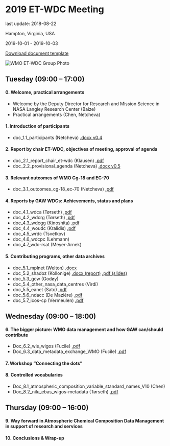 # 2019 ET-WDC Meeting
last update: 2018-08-22

Hampton, Virginia, USA

2019-10-01 - 2019-10-03

[Download document template](Doc_n.m_title_author_vx.y.dotx)

![WMO ET-WDC Group Photo](20191002_175659.jpg "WMO ET-WDC Group Photo")

## Tuesday (09:00 – 17:00)
#### 0. Welcome, practical arrangements 
* Welcome by the Deputy Director for Research and Mission Science in NASA Langley Research Center (Baize)
* Practical arrangements (Chen, Netcheva)

#### 1. Introduction of participants 
* doc_1.1_participants (Netcheva) [.docx v0.4](Doc_1.1_Provisional_list_of_participants_v0.4.docx)

#### 2. Report by chair ET-WDC, objectives of meeting, approval of agenda 
* doc_2.1_report_chair_et-wdc (Klausen) [.pdf](Doc_2.1_Report_chair_ET-WDC_v1.0.pdf)
* doc_2.2_provisional_agenda (Netcheva) [.docx v0.5](Doc_2.2_Provisional_agenda_v0.5.docx)

#### 3. Relevant outcomes of WMO Cg-18 and EC-70
* doc_3.1_outcomes_cg-18_ec-70 (Netcheva) [.pdf](Doc_3.1_outcomes_cg-18_ec-70_ET-WDC_2019.pdf)

#### 4. Reports by GAW WDCs: Achievements, status and plans
* doc_4.1_wdca (Tørseth) [.pdf](Doc_4.1_WDCA_ET-WDC_2019.pdf)
* doc_4.2_wdcrg (Tørseth) [.pdf](Doc_4.2_WDCRG_ET-WDC_2019.pdf)
* doc_4.3_wdcgg (Kinoshita) [.pdf](Doc_4.3_WDCGG_ET-WDC_2019.pdf)
* doc_4.4_woudc (Kralidis) [.pdf](Doc_4.4_WOUDC_ET-WDC_2019.pdf)
* doc_4.5_wrdc (Tsvetkov) []()
* doc_4.6_wdcpc (Lehmann) []()
* doc_4.7_wdc-rsat (Meyer-Arnek) []()

#### 5. Contributing programs, other data archives
* doc_5.1_mplnet (Welton) [.docx](Doc_5.1_MPLNET_GALION_ET-WDC_2019.docx)
* doc_5.2_shadoz (Kollonige) [.docx (report)](Doc_5.2_SHADOZ_ET-WDC_2019.docx) [.pdf (slides)](Doc_5.2_SHADOZ_ET-WDC_2019.pdf)
* doc_5.3_gcw (Godøy) []()
* doc_5.4_other_nasa_data_centres (Virdi) []()
* doc_5.5_eanet (Sato) [.pdf](Doc_5.5_EANET_ET-WDC_2019.pdf)
* doc_5.6_ndacc (De Mazière) [.pdf](Doc_5.6_NDACC.pdf)
* doc_5.7_icos-cp (Vermeulen) [.pdf](Doc_5.7_ICOS-CP_ET-WDC_2019.pdf)


## Wednesday (09:00 – 18:00)
#### 6. The bigger picture: WMO data management and how GAW can/should contribute
* Doc_6.2_wis_wigos (Fucile) [.pdf](Doc_6.2_WIS_WIGOS_ET-WDC_2019.pdf)
* Doc_6.3_data_metadata_exchange_WMO (Fucile) [.pdf](Doc_6.3_data_metadata_exchange_WMO.pdf)

#### 7. Workshop “Connecting the dots”

#### 8. Controlled vocabularies
* Doc_8.1_atmospheric_composition_variable_standard_names_V10 (Chen) []()
* Doc_8.2_nilu_ebas_wigos-metadata (Tørseth) [.pdf](Doc_8.2_nilu_ebas_wigos-metadata_ET-WDC_2019.pdf)

## Thursday (09:00 – 16:00)
#### 9. Way forward in Atmospheric Chemical Composition Data Management in support of research and services

#### 10. Conclusions & Wrap-up
